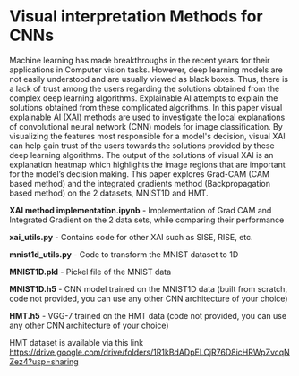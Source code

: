 # Visual interpretation Methods for CNNs

Machine learning has made breakthroughs in the recent years for their applications in Computer vision tasks. However, deep learning models are not easily understood and are usually viewed as black boxes. Thus, there is a lack of trust among the users regarding the solutions obtained from the complex deep learning algorithms. Explainable AI attempts to explain the solutions obtained from these complicated algorithms. In this paper visual explainable AI (XAI) methods are used to investigate the local explanations of convolutional neural network (CNN) models for image classification. By visualizing the features most responsible for a model's decision, visual XAI can help gain trust of the users towards the solutions provided by these deep learning algorithms. The output of the solutions of visual XAI is an explanation heatmap which highlights the image regions that are important for the model’s decision making. This paper explores Grad-CAM (CAM based method) and the integrated gradients method (Backpropagation based method) on the 2 datasets, MNIST1D and HMT.

**XAI method implementation.ipynb** - Implementation of Grad CAM and Integrated Gradient on the 2 data sets, while comparing their performance

**xai_utils.py** - Contains code for other XAI such as SISE, RISE, etc.

**mnist1d_utils.py** - Code to transform the MNIST dataset to 1D 

**MNIST1D.pkl** - Pickel file of the MNIST data

**MNIST1D.h5** - CNN model trained on the MNIST1D data (built from scratch, code not provided, you can use any other CNN architecture of your choice)

**HMT.h5** - VGG-7 trained on the HMT data (code not provided, you can use any other CNN architecture of your choice)

HMT dataset is available via this link https://drive.google.com/drive/folders/1R1kBdADpELCjR76D8icHRWpZvcqNZez4?usp=sharing
